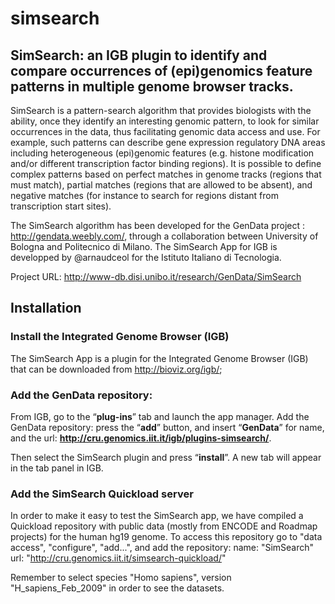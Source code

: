 # simsearch

## SimSearch: an IGB plugin to identify and compare occurrences of (epi)genomics feature patterns in multiple genome browser tracks. 

SimSearch is a pattern-search algorithm that provides biologists   with   the   ability,   once   they   identify   an   interesting genomic  pattern,  to  look  for  similar  occurrences  in  the  data,  thus
facilitating   genomic   data   access   and   use.   For   example,   such patterns   can   describe   gene   expression   regulatory   DNA   areas including   heterogeneous   (epi)genomic   features   (e.g.   histone modification and/or different transcription factor binding regions). It is possible to define complex patterns based on perfect matches in  genome  tracks  (regions  that  must  match),  partial  matches (regions that are allowed to be absent), and negative matches (for instance  to  search  for  regions  distant  from  transcription  start sites).

The SimSearch algorithm has been developed for the GenData project : http://gendata.weebly.com/, through a collaboration between University of Bologna and Politecnico di Milano. The SimSearch App for IGB is developped by @arnaudceol for the Istituto Italiano di Tecnologia.

Project URL: http://www-db.disi.unibo.it/research/GenData/SimSearch 


## Installation

### Install the Integrated Genome Browser (IGB)
The SimSearch App is a plugin for the Integrated Genome Browser (IGB) that can be downloaded from http://bioviz.org/igb/;

### Add the GenData repository:
From IGB, go to the “**plug-ins**” tab and launch the app manager. Add the GenData repository: press the “**add**” button, and insert “**GenData**” for name, and the url: **http://cru.genomics.iit.it/igb/plugins-simsearch/**. 

Then select the SimSearch plugin and press “**install**”. A new tab will appear in the tab panel in IGB.

### Add the SimSearch Quickload server
In order to make it easy to test the SimSearch app, we have compiled a Quickload repository with public data (mostly from ENCODE and Roadmap projects) for the human hg19 genome. To access this repository go to "data access", "configure", "add...", and add the repository:
name: "SimSearch"
url: "http://cru.genomics.iit.it/simsearch-quickload/"

Remember to select species "Homo sapiens", version "H_sapiens_Feb_2009" in order to see the datasets.




